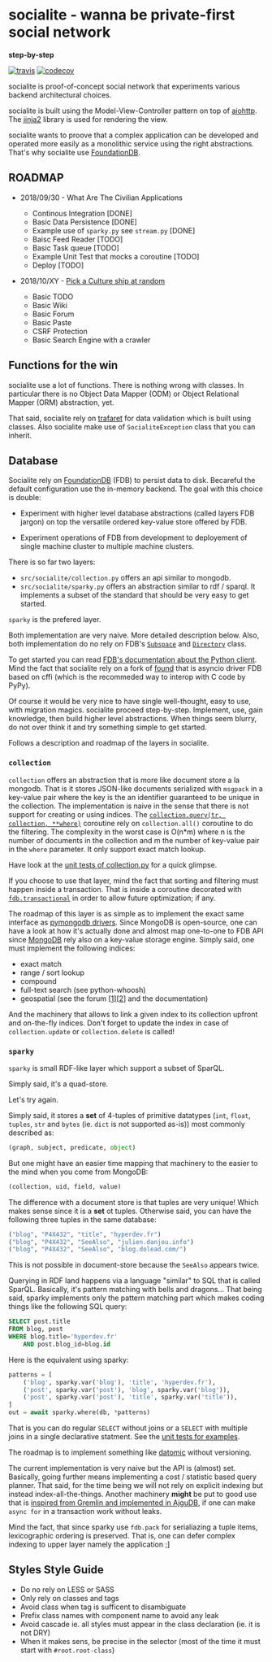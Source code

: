 # socialite - wanna be private-first social network

**step-by-step**

[![travis](https://api.travis-ci.com/amirouche/socialite.svg?branch=master)](https://travis-ci.com/amirouche/socialite) [![codecov](https://codecov.io/gh/amirouche/socialite/branch/master/graph/badge.svg)](https://codecov.io/gh/amirouche/socialite)

socialite is proof-of-concept social network that experiments various
backend architectural choices.

<!-- It takes inspiration from peer-to-peer systems ideas and apply them in the context of controlled environments. -->

socialite is built using the Model-View-Controller pattern on top of
[aiohttp](https://aiohttp.readthedocs.io/en/stable/). The
[jinja2](http://jinja.pocoo.org/) library is used for rendering the
view.

socialite wants to proove that a complex application can be developed
and operated more easily as a monolithic service using the right
abstractions. That's why socialite use
[FoundationDB](https://apple.github.io/foundationdb/).

<!-- socialite experiment with an innovative [distributed **priority** task -->
<!-- queue](https://github.com/amirouche/socialite/issues/14). The goal of -->
<!-- that particular component is to ease operation of the application. -->

## ROADMAP

- 2018/09/30 - What Are The Civilian Applications

	- Continous Integration [DONE]
	- Basic Data Persistence [DONE]
	- Example use of `sparky.py` see `stream.py` [DONE]
	- Baisc Feed Reader [TODO]
	- Basic Task queue [TODO]
	- Example Unit Test that mocks a coroutine [TODO]
	- Deploy [TODO]

- 2018/10/XY - [Pick a Culture ship at random](http://bryanschuetz.github.io/culture-namer/)

	- Basic TODO
	- Basic Wiki
	- Basic Forum
	- Basic Paste
	- CSRF Protection
	- Basic Search Engine with a crawler

## Functions for the win

socialite use a lot of functions.  There is nothing wrong with
classes.  In particular there is no Object Data Mapper (ODM) or Object
Relational Mapper (ORM) abstraction, yet.

That said, socialite rely on
[trafaret](https://github.com/Deepwalker/trafaret/) for data
validation which is built using classes. Also socialite make use of
`SocialiteException` class that you can inherit.

## Database

Socialite rely on [FoundationDB](https://foundationdb.org/) (FDB) to
persist data to disk.  Becareful the default configuration use the
in-memory backend.  The goal with this choice is double:

- Experiment with higher level database abstractions (called layers
  FDB jargon) on top the versatile ordered key-value store offered by
  FDB.

- Experiment operations of FDB from development to deployement of
  single machine cluster to multiple machine clusters.

There is so far two layers:

- `src/socialite/collection.py` offers an api similar to mongodb.
- `src/socialite/sparky.py` offers an abstraction similar to rdf /
  sparql. It implements a subset of the standard that should be very
  easy to get started.

`sparky` is the prefered layer.

Both implementation are very naive. More detailed description
below. Also, both implementation do no rely on FDB's
[`Subspace`](https://apple.github.io/foundationdb/api-python.html#subspaces)
and
[`Directory`](https://apple.github.io/foundationdb/api-python.html#directories)
class.

To get started you can read [FDB's documentation about the Python
client](https://apple.github.io/foundationdb/index.html). Mind the
fact that socialite rely on a fork of
[found](https://github.com/amirouche/found) that is asyncio driver FDB
based on cffi (which is the recommeded way to interop with C code by
PyPy).

Of course it would be very nice to have single well-thought, easy
to use, with migration magics. socialite proceed step-by-step.
Implement, use, gain knowledge, then build higher level abstractions.
When things seem blurry, do not over think it and try something
simple to get started.

Follows a description and roadmap of the layers in socialite.

### `collection`

`collection` offers an abstraction that is more like document store a
la mongodb. That is it stores JSON-like documents serialized with
`msgpack` in a key-value pair where the key is the an identifier
guaranteed to be unique in the collection. The implementation is naive
in the sense that there is not support for creating or using indices.
The [`collection.query(tr, collection,
**where)`](https://bit.ly/2wZB5TK) coroutine rely on
`collection.all()` coroutine to do the filtering. The complexity in
the worst case is O(n*m) where n is the number of documents in the
collection and m the number of key-value pair in the `where`
parameter.  It only support exact match lookup.

Have look at the [unit tests of collection.py](https://bit.ly/2N47IdI)
for a quick glimpse.

If you choose to use that layer, mind the fact that sorting and
filtering must happen inside a transaction. That is inside a coroutine
decorated with [`fdb.transactional`](https://bit.ly/2wVFuqO) in order
to allow future optimization; if any.

The roadmap of this layer is as simple as to implement the exact same
interface as [pymongodb
drivers](http://api.mongodb.com/python/current/tutorial.html). Since
MongoDB is open-source, one can have a look at how it's actually done
and almost map one-to-one to FDB API since
[MongoDB](https://github.com/mongodb/mongo) rely also on a key-value
storage engine. Simply said, one must implement the following indices:

- exact match
- range / sort lookup
- compound
- full-text search (see python-whoosh)
- geospatial (see the forum
  [[1]](https://bit.ly/2oW0hXS)[[2]](https://bit.ly/2CBa4vO) and the
  documentation)

And the machinery that allows to link a given index to its collection
upfront and on-the-fly indices. Don't forget to update the index in
case of `collection.update` or `collection.delete` is called!

### `sparky`

`sparky` is small RDF-like layer which support a subset of SparQL.

Simply said, it's a quad-store.

Let's try again.

Simply said, it stores a **set** of 4-tuples of primitive datatypes
(`int`, `float`, `tuples`, `str` and `bytes` (ie. `dict` is not
supported as-is)) most commonly described as:

```python
(graph, subject, predicate, object)
```

But one might have an easier time mapping that machinery to the easier
to the mind when you come from MongoDB:

```python
(collection, uid, field, value)
```

The difference with a document store is that tuples are very unique!
Which makes sense since it is a **set** ot tuples. Otherwise said, you
can have the following three tuples in the same database:

```python
("blog", "P4X432", "title", "hyperdev.fr")
("blog", "P4X432", "SeeAlso", "julien.danjou.info")
("blog", "P4X432", "SeeAlso", "blog.dolead.com/")
```

This is not possible in document-store because the `SeeAlso` appears
twice.

Querying in RDF land happens via a language "similar" to SQL that is
called SparQL. Basically, it's pattern matching with bells and
dragons... That being said, sparky implements only the pattern
matching part which makes coding things like the following SQL query:

```sql
SELECT post.title
FROM blog, post
WHERE blog.title='hyperdev.fr'
    AND post.blog_id=blog.id
```

Here is the equivalent using sparky:

```python
patterns = [
	('blog', sparky.var('blog'), 'title', 'hyperdev.fr'),
	('post', sparky.var('post'), 'blog', sparky.var('blog')),
	('post', sparky.var('post'), 'title', sparky.var('title')),
]
out = await sparky.where(db, *patterns)
```

That is you can do regular `SELECT` without joins or a `SELECT` with
multiple joins in a single declarative statment. See the [unit tests
for examples](https://bit.ly/2oVz735).

The roadmap is to implement something like
[datomic](https://www.datomic.com/) without versioning.

The current implementation is very naive but the API is (almost) set.
Basically, going further means implementing a cost / statistic based
query planner.  That said, for the time being we will not rely on
explicit indexing but instead index-all-the-things. Another machinery
**might** be put to good use that is [inspired from Gremlin and
implemented in AjguDB](https://bit.ly/2CEc72q), if one can make `async
for` in a transaction work without leaks.

Mind the fact, that since sparky use `fdb.pack` for serialiazing a
tuple items, lexicographic ordering is preserved. That is, one can
defer complex indexing to upper layer namely the application ;]

## Styles Style Guide

- Do no rely on LESS or SASS
- Only rely on classes and tags
- Avoid class when tag is sufficent to disambiguate
- Prefix class names with component name to avoid any leak
- Avoid cascade ie. all styles must appear in the class declaration (ie. it is not DRY)
- When it makes sens, be precise in the selector (most of the time it must start with `#root.root-class`)
